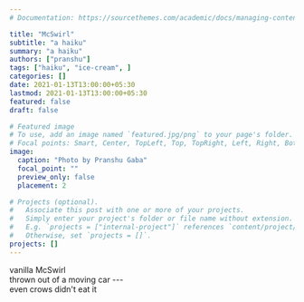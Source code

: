 ```yaml
---
# Documentation: https://sourcethemes.com/academic/docs/managing-content/

title: "McSwirl"
subtitle: "a haiku"
summary: "a haiku"
authors: ["pranshu"]
tags: ["haiku", "ice-cream", ]
categories: []
date: 2021-01-13T13:00:00+05:30
lastmod: 2021-01-13T13:00:00+05:30
featured: false
draft: false

# Featured image
# To use, add an image named `featured.jpg/png` to your page's folder.
# Focal points: Smart, Center, TopLeft, Top, TopRight, Left, Right, BottomLeft, Bottom, BottomRight.
image:
  caption: "Photo by Pranshu Gaba"
  focal_point: ""
  preview_only: false
  placement: 2

# Projects (optional).
#   Associate this post with one or more of your projects.
#   Simply enter your project's folder or file name without extension.
#   E.g. `projects = ["internal-project"]` references `content/project/deep-learning/index.md`.
#   Otherwise, set `projects = []`.
projects: []
---
```

vanilla McSwirl  
thrown out of a moving car ---  
even crows didn't eat it
